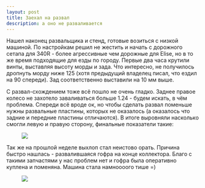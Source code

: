 ```yaml
---
layout: post
title: Заехал на развал
description: а оно не разваливается
---
```


Нашел наконец развальщика и стенд, готовые возиться с низкой машиной. По настройкам решил не жестить и начать с дорожного сетапа для 340R - более агрессивные чем дорожные для Elise, но в то же время подходящие для езды по городу. Первые два часа крутили винты, выставляя высоту морды и зада. Что интересно, не получилось дропнуть морду ниже 125 (хотя предыдущий владелец писал, что ездил на 90 спереди). Зад соответственно выставили на 10 мм выше.

С развал-схождением тоже всё пошло не очень гладко. Заднее правое колесо не захотело заваливаться больше 1.24 - будем искать, в чём проблема. Спереди всё вроде ок, но чтобы сделать развал поменьше нужны развальные пластины, которых не оказалось (а оказалось что задние и передние пластины отличаются). В итоге выровняли насколько смогли левую и правую сторону, финальные показатели такие:

<figure>
	<a href="http://img-fotki.yandex.ru/get/6814/62546274.9/0_9164c_a256b31e_XXL.jpg"><img src="http://img-fotki.yandex.ru/get/6814/62546274.9/0_9164c_a256b31e_XXL.jpg"></a>
</figure>

Так же на прошлой неделе выхлоп стал неистово орать. Причина быстро нашлась - развалившаяся гофра на конце коллектора. Благо с такими запчастями у нас проблем нет и гофра была оперативно куплена и поменяна. Машина стала намноооого тише =)

<figure>
	<a href="http://img-fotki.yandex.ru/get/6809/62546274.9/0_9164d_db321651_XXL.jpg"><img src="http://img-fotki.yandex.ru/get/6809/62546274.9/0_9164d_db321651_XXL.jpg"></a>
</figure>